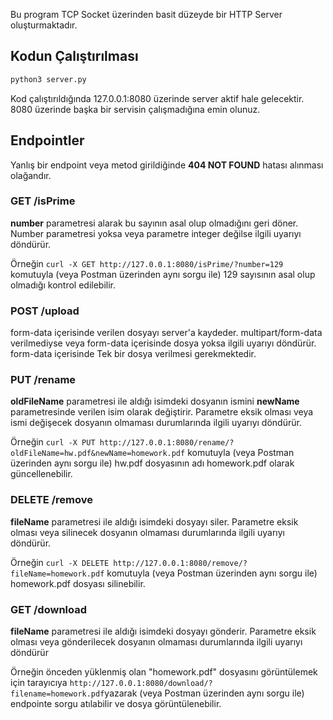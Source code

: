 Bu program TCP Socket üzerinden basit düzeyde bir HTTP Server oluşturmaktadır.

## Kodun Çalıştırılması
```bash
python3 server.py
```
Kod çalıştırıldığında 127.0.0.1:8080 üzerinde server aktif hale gelecektir. 8080 üzerinde başka bir servisin çalışmadığına emin olunuz.

## Endpointler

Yanlış bir endpoint veya metod girildiğinde **404 NOT FOUND** hatası alınması olağandır.

### GET /isPrime
**number** parametresi alarak bu sayının asal olup olmadığını geri döner. Number parametresi yoksa veya parametre integer değilse ilgili uyarıyı döndürür.

Örneğin `curl -X GET http://127.0.0.1:8080/isPrime/?number=129` komutuyla (veya Postman üzerinden aynı sorgu ile) 129 sayısının asal olup olmadığı kontrol edilebilir.

### POST /upload
form-data içerisinde verilen dosyayı server'a kaydeder. multipart/form-data verilmediyse veya form-data içerisinde dosya yoksa ilgili uyarıyı döndürür. form-data içerisinde Tek bir dosya verilmesi gerekmektedir.

### PUT /rename
**oldFileName** parametresi ile aldığı isimdeki dosyanın ismini **newName** parametresinde verilen isim olarak değiştirir. Parametre eksik olması veya ismi değişecek dosyanın olmaması durumlarında ilgili uyarıyı döndürür.

Örneğin `curl -X PUT http://127.0.0.1:8080/rename/?oldFileName=hw.pdf&newName=homework.pdf` komutuyla (veya Postman üzerinden aynı sorgu ile) hw.pdf dosyasının adı homework.pdf olarak güncellenebilir.

### DELETE /remove
**fileName** parametresi ile aldığı isimdeki dosyayı siler. Parametre eksik olması veya silinecek dosyanın olmaması durumlarında ilgili uyarıyı döndürür.

Örneğin `curl -X DELETE http://127.0.0.1:8080/remove/?fileName=homework.pdf` komutuyla (veya Postman üzerinden aynı sorgu ile) homework.pdf dosyası silinebilir.

### GET /download
**fileName** parametresi ile aldığı isimdeki dosyayı gönderir. Parametre eksik olması veya gönderilecek dosyanın olmaması durumlarında ilgili uyarıyı döndürür

Örneğin önceden yüklenmiş olan "homework.pdf" dosyasını görüntülemek için tarayıcıya `http://127.0.0.1:8080/download/?filename=homework.pdf`yazarak (veya Postman üzerinden aynı sorgu ile) endpointe sorgu atılabilir ve dosya görüntülenebilir.